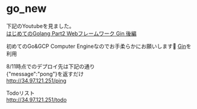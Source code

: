 # go_new
下記のYoutubeを見ました。  
[はじめてのGolang Part2 Webフレームワーク Gin 後編](https://www.youtube.com/watch?v=SAxXyDK-UTo)

初めてのGo&GCP Computer Engineなのでお手柔らかにお願いします🥺
[Gin](https://github.com/gin-gonic/gin)を利用  

8/11時点でのデプロイ先は下記の通り  
{"message":"pong"}を返すだけ  
http://34.97.121.251/ping

Todoリスト  
http://34.97.121.251/todo

